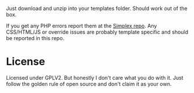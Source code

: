 Just download and unzip into your templates folder. Should work out of the box. 

If you get any PHP errors report them at the [Simplex repo](https://github.com/bookworm/simplex). Any CSS/HTML/JS or override issues are probably template specific and should be reported in this repo.

# License
Licensed under GPLV2. But honestly I don't care what you do with it. Just follow the golden rule of open source and don't claim it as your own.